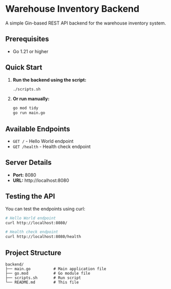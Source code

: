 # Warehouse Inventory Backend

A simple Gin-based REST API backend for the warehouse inventory system.

## Prerequisites

- Go 1.21 or higher

## Quick Start

1. **Run the backend using the script:**
   ```bash
   ./scripts.sh
   ```

2. **Or run manually:**
   ```bash
   go mod tidy
   go run main.go
   ```

## Available Endpoints

- `GET /` - Hello World endpoint
- `GET /health` - Health check endpoint

## Server Details

- **Port:** 8080
- **URL:** http://localhost:8080

## Testing the API

You can test the endpoints using curl:

```bash
# Hello World endpoint
curl http://localhost:8080/

# Health check endpoint
curl http://localhost:8080/health
```

## Project Structure

```
backend/
├── main.go          # Main application file
├── go.mod           # Go module file
├── scripts.sh       # Run script
└── README.md        # This file
``` 